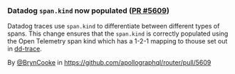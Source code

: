 ### Datadog `span.kind` now populated ([PR #5609](https://github.com/apollographql/router/pull/5609))

Datadog traces use `span.kind` to differentiate between different types of spans. 
This change ensures that the `span.kind` is correctly populated using the Open Telemetry span kind which has a 1-2-1 mapping to thouse set out in [dd-trace](https://github.com/DataDog/dd-trace-go/blob/main/ddtrace/ext/span_kind.go).

By [@BrynCooke](https://github.com/BrynCooke) in https://github.com/apollographql/router/pull/5609
